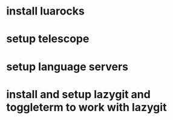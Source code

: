 # install luarocks
# setup telescope
# setup language servers
# install and setup lazygit and toggleterm to work with lazygit

